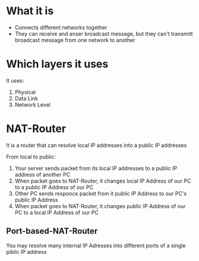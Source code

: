 #                  What it is

- Connects different networks together
- They can receive and anser broadcast message, but they can't transmitt broadcast message from one network to another









#                  Which layers it uses

It uses:
1. Physical
2. Data Link
3. Network Level








#                   NAT-Router

It is a router that can resolve local IP addresses into a public IP addresses

From local to public:
1. Your server sends packet from its local IP addresses to a public IP address of another PC
2. When packet goes to NAT-Router, it changes local IP Address of our PC to a public IP Address of our PC
3. Other PC sends responce packet from it public IP Address to our PC's public IP Address
4. When packet goes to NAT-Router, it changes public IP Address of our PC to a local IP Address of our PC

##                  Port-based-NAT-Router

You may resolve many internal IP Adresses into different ports of a single piblic IP address